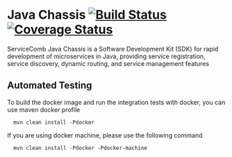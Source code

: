 # Java Chassis [![Build Status](https://travis-ci.org/ServiceComb/java-chassis.svg?branch=master)](https://travis-ci.org/ServiceComb/java-chassis.svg?branch=master)[![Coverage Status](https://coveralls.io/repos/github/WillemJiang/java-chassis/badge.svg?branch=master)](https://coveralls.io/github/WillemJiang/java-chassis?branch=master)
ServiceComb Java Chassis is a Software Development Kit (SDK) for rapid development of microservices in Java, providing service registration, service discovery, dynamic routing, and service management features

## Automated Testing
  To build the docker image and run the integration tests with docker, you can use maven docker profile 
  
      mvn clean install -Pdocker
      
  If you are using docker machine, please use the following command
  
      mvn clean install -Pdocker -Pdocker-machine
